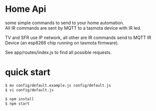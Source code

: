 Home Api
=========

some simple commands to send to your home automation.  
All IR commands are sent by MQTT to a tasmota device with IR led.

TV and SFR use IP network, all other are IR commands send to MQTT IR Device (an esp8266 chip running on tasmota firmware).

See app/routes/index.js to find all possible requests.

quick start
===========

```sh
$ mv config/default.example.js config/default.js
$ vi config/default.js
```

```sh
$ npm install
$ npm start
```
